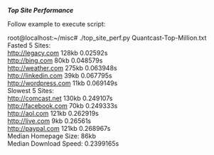 ***Top Site Performance***


Follow example to execute script:


root@localhost:~/misc# ./top_site_perf.py Quantcast-Top-Million.txt <br>
Fasted 5 Sites:  <br>
http://legacy.com 128kb 0.02592s <br>
http://bing.com 80kb 0.048579s <br>
http://weather.com 275kb 0.063948s <br>
http://linkedin.com 39kb 0.067795s <br>
http://wordpress.com 11kb 0.069149s <br>
Slowest 5 Sites: <br>
http://comcast.net 130kb 0.249107s <br>
http://facebook.com 70kb 0.249333s <br>
http://aol.com 121kb 0.262919s <br>
http://live.com 9kb 0.26561s <br>
http://paypal.com 121kb 0.268967s <br>
Median Homepage Size: 86kb <br>
Median Download Speed: 0.2399165s <br>
